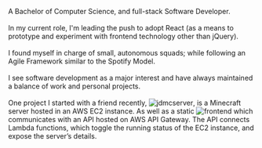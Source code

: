 A Bachelor of Computer Science, and full-stack Software Developer.<br />
<br />
In my current role, I'm leading the push to adopt React (as a means to prototype and experiment with
frontend technology other than jQuery).<br />
<br />
I found myself in charge of small, autonomous squads;
while following an Agile Framework similar to the Spotify Model.<br />
<br />
I see software development as a major interest and have always maintained a balance of work
and personal projects. <br />
<br />
One project I started with a friend recently, ![jdmcserver](https://github.com/werzl/jdmcserver),
is a Minecraft server hosted in an AWS EC2 instance. As well as a
static ![frontend](https://werzl.github.io/jdmcserver-frontend/#/jdmcserver-frontend/Server) which
communicates with an API hosted on AWS API Gateway. The API connects Lambda functions, which toggle the running status of the
EC2 instance, and expose the server’s details.
